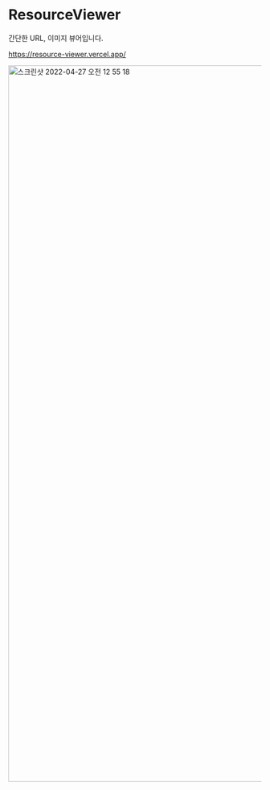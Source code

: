 # ResourceViewer

간단한 URL, 이미지 뷰어입니다.

https://resource-viewer.vercel.app/

<img width="1426" alt="스크린샷 2022-04-27 오전 12 55 18" src="https://user-images.githubusercontent.com/51194127/165342368-59a5db8a-cc53-4203-9e3a-90ef4d3a3b51.png">
